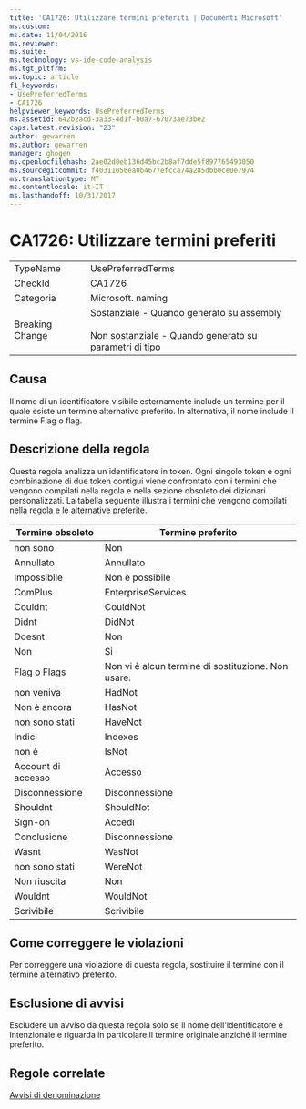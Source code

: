 ```yaml
---
title: 'CA1726: Utilizzare termini preferiti | Documenti Microsoft'
ms.custom: 
ms.date: 11/04/2016
ms.reviewer: 
ms.suite: 
ms.technology: vs-ide-code-analysis
ms.tgt_pltfrm: 
ms.topic: article
f1_keywords:
- UsePreferredTerms
- CA1726
helpviewer_keywords: UsePreferredTerms
ms.assetid: 642b2acd-3a33-4d1f-b0a7-67073ae73be2
caps.latest.revision: "23"
author: gewarren
ms.author: gewarren
manager: ghogen
ms.openlocfilehash: 2ae02d0eb136d45bc2b8af7dde5f897765493050
ms.sourcegitcommit: f40311056ea0b4677efcca74a285dbb0ce0e7974
ms.translationtype: MT
ms.contentlocale: it-IT
ms.lasthandoff: 10/31/2017
---
```

# <a name="ca1726-use-preferred-terms"></a>CA1726: Utilizzare termini preferiti
|||  
|-|-|  
|TypeName|UsePreferredTerms|  
|CheckId|CA1726|  
|Categoria|Microsoft. naming|  
|Breaking Change|Sostanziale - Quando generato su assembly<br /><br /> Non sostanziale - Quando generato su parametri di tipo|  
  
## <a name="cause"></a>Causa  
 Il nome di un identificatore visibile esternamente include un termine per il quale esiste un termine alternativo preferito. In alternativa, il nome include il termine Flag o flag.  
  
## <a name="rule-description"></a>Descrizione della regola  
 Questa regola analizza un identificatore in token. Ogni singolo token e ogni combinazione di due token contigui viene confrontato con i termini che vengono compilati nella regola e nella sezione obsoleto dei dizionari personalizzati. La tabella seguente illustra i termini che vengono compilati nella regola e le alternative preferite.  
  
|Termine obsoleto|Termine preferito|  
|-------------------|--------------------|  
|non sono|Non|  
|Annullato|Annullato|  
|Impossibile|Non è possibile|  
|ComPlus|EnterpriseServices|  
|Couldnt|CouldNot|  
|Didnt|DidNot|  
|Doesnt|Non|  
|Non|Si|  
|Flag o Flags|Non vi è alcun termine di sostituzione. Non usare.|  
|non veniva|HadNot|  
|Non è ancora|HasNot|  
|non sono stati|HaveNot|  
|Indici|Indexes|  
|non è|IsNot|  
|Account di accesso|Accesso|  
|Disconnessione|Disconnessione|  
|Shouldnt|ShouldNot|  
|Sign-on|Accedi|  
|Conclusione|Disconnessione|  
|Wasnt|WasNot|  
|non sono stati|WereNot|  
|Non riuscita|Non|  
|Wouldnt|WouldNot|  
|Scrivibile|Scrivibile|  
  
## <a name="how-to-fix-violations"></a>Come correggere le violazioni  
 Per correggere una violazione di questa regola, sostituire il termine con il termine alternativo preferito.  
  
## <a name="when-to-suppress-warnings"></a>Esclusione di avvisi  
 Escludere un avviso da questa regola solo se il nome dell'identificatore è intenzionale e riguarda in particolare il termine originale anziché il termine preferito.  
  
## <a name="related-rules"></a>Regole correlate  
 [Avvisi di denominazione](../code-quality/naming-warnings.md)